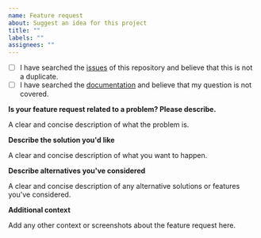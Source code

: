 ```yaml
---
name: Feature request
about: Suggest an idea for this project
title: ""
labels: ""
assignees: ""
---
```


- [ ] I have searched the [issues](https://github.com/volopivoshenko/poetry-dotenv/issues) of this repository and believe that this is not a duplicate.
- [ ] I have searched the [documentation](https://github.com/volopivoshenko/poetry-dotenv) and believe that my question is not covered.

**Is your feature request related to a problem? Please describe.**

A clear and concise description of what the problem is.

**Describe the solution you'd like**

A clear and concise description of what you want to happen.

**Describe alternatives you've considered**

A clear and concise description of any alternative solutions or features you've considered.

**Additional context**

Add any other context or screenshots about the feature request here.
